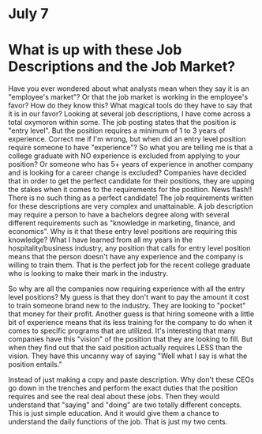 # July 7 

# What is up with these Job Descriptions and the Job Market? 

Have you ever wondered about what analysts mean when they say it is an "employee's market"?
Or that the job market is working in the employee's favor? 
How do they know this? 
What magical tools do they have to say that it is in our favor? 
Looking at several job descriptions, I have come across a total oxymoron within some. 
The job posting states that the position is "entry level". 
But the position requires a minimum of 1 to 3 years of experience. 
Correct me if I'm wrong, but when did an entry level position require someone to have "experience"? 
So what you are telling me is that a college graduate with NO experience is excluded from applying to your position? 
Or someone who has 5+ years of experience in another company and is looking for a career change is excluded? 
Companies have decided that in order to get the perfect candidate for their positions, they are upping the stakes when it comes to the requirements for the position. 
News flash!! There is no such thing as a perfect candidate! 
The job requirements written for these descriptions are very complex and unattainable. 
A job description may require a person to have a bachelors degree along with several different requirements such as "knowledge in marketing, finance, and economics". 
Why is it that these entry level positions are requiring this knowledge? 
What I have learned from all my years in the hospitality/business industry, any position that calls for entry level position means that the person doesn't have any experience and the company is willing to train them. 
That is the perfect job for the recent college graduate who is looking to make their mark in the industry. 

So why are all the companies now requiring experience with all the entry level positions? 
My guess is that they don't want to pay the amount it cost to train someone brand new to the industry. 
They are looking to "pocket" that money for their profit. 
Another guess is that hiring someone with a little bit of experience means that its less training for the company to do when it comes to specific programs that are utilized. 
It's interesting that many companies have this "vision" of the position that they are looking to fill. But when they find out that the said position actually requires LESS than the vision. They have this uncanny way of saying "Well what I say is what the position entails." 

Instead of just making a copy and paste description. 
Why don't these CEOs go down in the trenches and perform the exact duties that the position requires and see the real deal about these jobs. 
Then they would understand that "saying" and "doing" are two totally different concepts. 
This is just simple education. 
And it would give them a chance to understand the daily functions of the job. 
That is just my two cents. 
